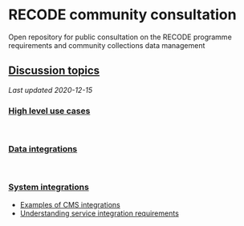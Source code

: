 # RECODE community consultation
Open repository for public consultation on the RECODE programme requirements and community collections data management

## [Discussion topics](https://github.com/NaturalHistoryMuseum/recode-consultation/discussions)
*Last updated 2020-12-15*

### [High level use cases](https://github.com/NaturalHistoryMuseum/recode-consultation/discussions?discussions_q=category%3A%22High+level+use+cases%22)
<br/>

### [Data integrations](https://github.com/NaturalHistoryMuseum/recode-consultation/discussions?discussions_q=category%3A%22Data+integrations%22)
<br/>

### [System integrations](https://github.com/NaturalHistoryMuseum/recode-consultation/discussions?discussions_q=category%3A%22System+integrations%22)

- [Examples of CMS integrations](https://github.com/NaturalHistoryMuseum/recode-consultation/discussions/12)  
- [Understanding service integration requirements](https://github.com/NaturalHistoryMuseum/recode-consultation/discussions/13)
